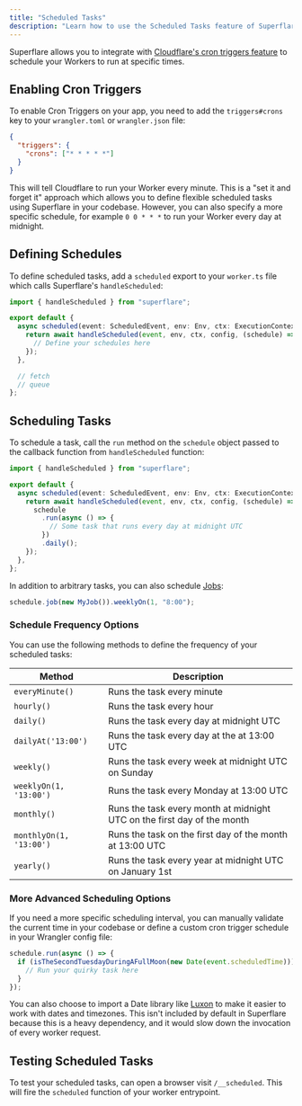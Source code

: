 ```yaml
---
title: "Scheduled Tasks"
description: "Learn how to use the Scheduled Tasks feature of Superflare powered by cron triggers"
---
```


Superflare allows you to integrate with [Cloudflare's cron triggers feature](https://developers.cloudflare.com/workers/platform/cron-triggers) to schedule your Workers to run at specific times.

## Enabling Cron Triggers

To enable Cron Triggers on your app, you need to add the `triggers#crons` key to your `wrangler.toml` or `wrangler.json` file:

```json
{
  "triggers": {
    "crons": ["* * * * *"]
  }
}
```

This will tell Cloudflare to run your Worker every minute. This is a "set it and forget it" approach which allows you to define flexible scheduled tasks using Superflare in your codebase. However, you can also specify a more specific schedule, for example `0 0 * * *` to run your Worker every day at midnight.

## Defining Schedules

To define scheduled tasks, add a `scheduled` export to your `worker.ts` file which calls Superflare's `handleScheduled`:

```ts
import { handleScheduled } from "superflare";

export default {
  async scheduled(event: ScheduledEvent, env: Env, ctx: ExecutionContext) {
    return await handleScheduled(event, env, ctx, config, (schedule) => {
      // Define your schedules here
    });
  },

  // fetch
  // queue
};
```

## Scheduling Tasks

To schedule a task, call the `run` method on the `schedule` object passed to the callback function from `handleScheduled` function:

```ts
import { handleScheduled } from "superflare";

export default {
  async scheduled(event: ScheduledEvent, env: Env, ctx: ExecutionContext) {
    return await handleScheduled(event, env, ctx, config, (schedule) => {
      schedule
        .run(async () => {
          // Some task that runs every day at midnight UTC
        })
        .daily();
    });
  },
};
```

In addition to arbitrary tasks, you can also schedule [Jobs](./queues):

```ts
schedule.job(new MyJob()).weeklyOn(1, "8:00");
```

### Schedule Frequency Options

You can use the following methods to define the frequency of your scheduled tasks:

| Method                  | Description                                                             |
| ----------------------- | ----------------------------------------------------------------------- |
| `everyMinute()`         | Runs the task every minute                                              |
| `hourly()`              | Runs the task every hour                                                |
| `daily()`               | Runs the task every day at midnight UTC                                 |
| `dailyAt('13:00')`      | Runs the task every day at the at 13:00 UTC                             |
| `weekly()`              | Runs the task every week at midnight UTC on Sunday                      |
| `weeklyOn(1, '13:00')`  | Runs the task every Monday at 13:00 UTC                                 |
| `monthly()`             | Runs the task every month at midnight UTC on the first day of the month |
| `monthlyOn(1, '13:00')` | Runs the task on the first day of the month at 13:00 UTC                |
| `yearly()`              | Runs the task every year at midnight UTC on January 1st                 |

### More Advanced Scheduling Options

If you need a more specific scheduling interval, you can manually validate the current time in your codebase or define a custom cron trigger schedule in your Wrangler config file:

```ts
schedule.run(async () => {
  if (isTheSecondTuesdayDuringAFullMoon(new Date(event.scheduledTime))) {
    // Run your quirky task here
  }
});
```

You can also choose to import a Date library like [Luxon](https://moment.github.io/luxon/) to make it easier to work with dates and timezones. This isn't included by default in Superflare because this is a heavy dependency, and it would slow down the invocation of every worker request.

## Testing Scheduled Tasks

To test your scheduled tasks, can open a browser visit `/__scheduled`. This will fire the `scheduled` function of your worker entrypoint.
